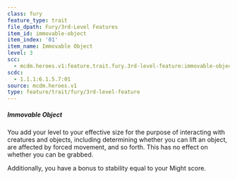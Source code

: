 ```yaml
---
class: fury
feature_type: trait
file_dpath: Fury/3rd-Level Features
item_id: immovable-object
item_index: '01'
item_name: Immovable Object
level: 3
scc:
  - mcdm.heroes.v1:feature.trait.fury.3rd-level-feature:immovable-object
scdc:
  - 1.1.1:6.1.5.7:01
source: mcdm.heroes.v1
type: feature/trait/fury/3rd-level-feature
---
```


##### Immovable Object

You add your level to your effective size for the purpose of interacting with creatures and objects, including determining whether you can lift an object, are affected by forced movement, and so forth. This has no effect on whether you can be grabbed.

Additionally, you have a bonus to stability equal to your Might score.
